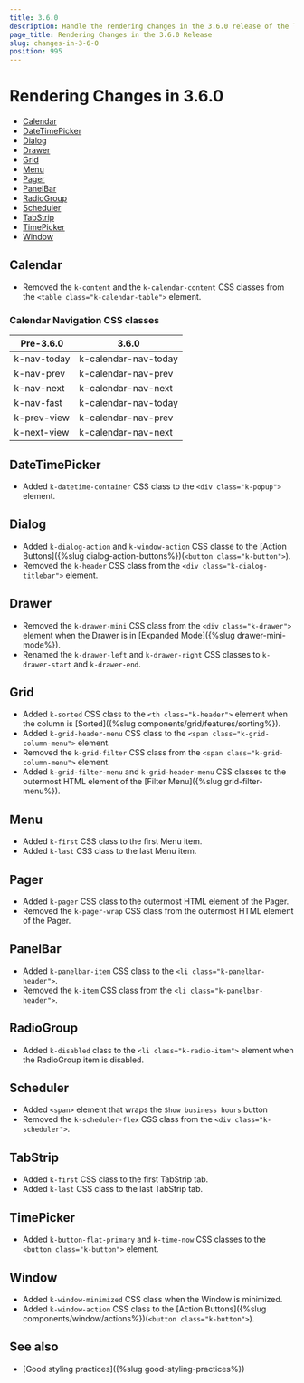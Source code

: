 ```yaml
---
title: 3.6.0
description: Handle the rendering changes in the 3.6.0 release of the Telerik UI for Blazor components.
page_title: Rendering Changes in the 3.6.0 Release 
slug: changes-in-3-6-0
position: 995
---
```


# Rendering Changes in 3.6.0

* [Calendar](#calendar)
* [DateTimePicker](#datetimepicker)
* [Dialog](#dialog)
* [Drawer](#drawer)
* [Grid](#grid)
* [Menu](#menu)
* [Pager](#pager)
* [PanelBar](#panelber)
* [RadioGroup](#radiogroup)
* [Scheduler](#scheduler)
* [TabStrip](#tabstrip)
* [TimePicker](#timepicker)
* [Window](#window)


## Calendar

* Removed the `k-content` and the `k-calendar-content` CSS classes from the `<table class="k-calendar-table">` element.

### Calendar Navigation CSS classes

| Pre-3.6.0 | 3.6.0 |
|---|---|
| k-nav-today | k-calendar-nav-today |
| k-nav-prev | k-calendar-nav-prev |
| k-nav-next | k-calendar-nav-next |
| k-nav-fast  | k-calendar-nav-today |
| k-prev-view | k-calendar-nav-prev |
| k-next-view | k-calendar-nav-next |

## DateTimePicker

* Added `k-datetime-container` CSS class to the `<div class="k-popup">` element.

## Dialog

* Added `k-dialog-action` and `k-window-action` CSS classe to the [Action Buttons]({%slug dialog-action-buttons%})(`<button class="k-button">`).
* Removed the `k-header` CSS class from the `<div class="k-dialog-titlebar">` element.

## Drawer

* Removed the `k-drawer-mini` CSS class from the `<div class="k-drawer">` element when the Drawer is in [Expanded Mode]({%slug drawer-mini-mode%}).
* Renamed the `k-drawer-left` and `k-drawer-right` CSS classes to `k-drawer-start` and `k-drawer-end`.

## Grid

* Added `k-sorted` CSS class to the `<th class="k-header">` element when the column is [Sorted]({%slug components/grid/features/sorting%}).
* Added `k-grid-header-menu` CSS class to the `<span class="k-grid-column-menu">` element.
* Removed the `k-grid-filter` CSS class from the `<span class="k-grid-column-menu">` element.
* Added `k-grid-filter-menu` and `k-grid-header-menu` CSS classes to the outermost HTML element of the [Filter Menu]({%slug grid-filter-menu%}).

## Menu

* Added `k-first` CSS class to the first Menu item.
* Added `k-last` CSS class to the last Menu item.

## Pager

* Added `k-pager` CSS class to the outermost HTML element of the Pager.
* Removed the `k-pager-wrap` CSS class from the outermost HTML element of the Pager.

## PanelBar

* Added `k-panelbar-item` CSS class to the `<li class="k-panelbar-header">`.
* Removed the `k-item` CSS class from the `<li class="k-panelbar-header">`.

## RadioGroup

* Added `k-disabled` class to the `<li class="k-radio-item">` element when the RadioGroup item is disabled.

## Scheduler

* Added `<span>` element that wraps the `Show business hours` button
* Removed the `k-scheduler-flex` CSS class from the `<div class="k-scheduler">`.

## TabStrip

* Added `k-first` CSS class to the first TabStrip tab.
* Added `k-last` CSS class to the last TabStrip tab.

## TimePicker

* Added `k-button-flat-primary` and `k-time-now` CSS classes to the `<button class="k-button">` element.

## Window

* Added `k-window-minimized` CSS class when the Window is minimized.
* Added `k-window-action` CSS class to the [Action Buttons]({%slug components/window/actions%})(`<button class="k-button">`).

## See also

* [Good styling practices]({%slug good-styling-practices%})
